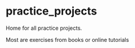 # practice_projects
Home for all practice projects.

Most are exercises from books or online tutorials


